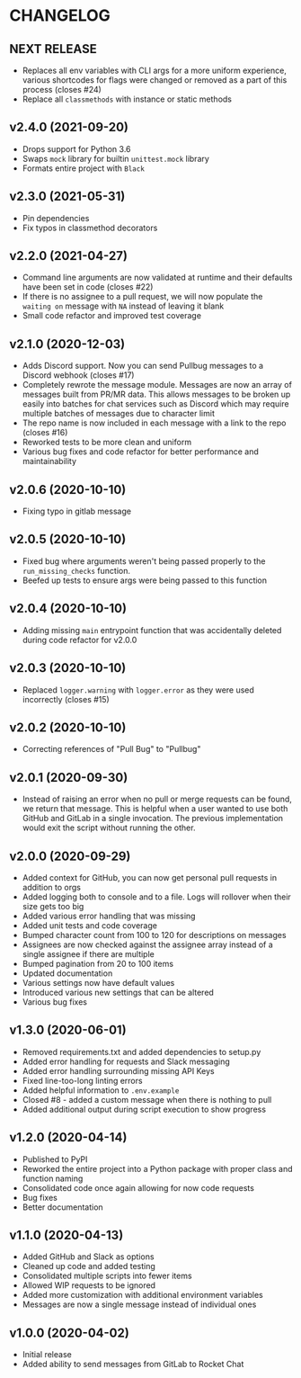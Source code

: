 # CHANGELOG

## NEXT RELEASE

* Replaces all env variables with CLI args for a more uniform experience, various shortcodes for flags were changed or removed as a part of this process (closes #24)
* Replace all `classmethods` with instance or static methods

## v2.4.0 (2021-09-20)

* Drops support for Python 3.6
* Swaps `mock` library for builtin `unittest.mock` library
* Formats entire project with `Black`

## v2.3.0 (2021-05-31)

* Pin dependencies
* Fix typos in classmethod decorators

## v2.2.0 (2021-04-27)

* Command line arguments are now validated at runtime and their defaults have been set in code (closes #22)
* If there is no assignee to a pull request, we will now populate the `waiting on` message with `NA` instead of leaving it blank
* Small code refactor and improved test coverage

## v2.1.0 (2020-12-03)

* Adds Discord support. Now you can send Pullbug messages to a Discord webhook (closes #17)
* Completely rewrote the message module. Messages are now an array of messages built from PR/MR data. This allows messages to be broken up easily into batches for chat services such as Discord which may require multiple batches of messages due to character limit
* The repo name is now included in each message with a link to the repo (closes #16)
* Reworked tests to be more clean and uniform
* Various bug fixes and code refactor for better performance and maintainability

## v2.0.6 (2020-10-10)

* Fixing typo in gitlab message

## v2.0.5 (2020-10-10)

* Fixed bug where arguments weren't being passed properly to the `run_missing_checks` function.
* Beefed up tests to ensure args were being passed to this function

## v2.0.4 (2020-10-10)

* Adding missing `main` entrypoint function that was accidentally deleted during code refactor for v2.0.0

## v2.0.3 (2020-10-10)

* Replaced `logger.warning` with `logger.error` as they were used incorrectly (closes #15)

## v2.0.2 (2020-10-10)

* Correcting references of "Pull Bug" to "Pullbug"

## v2.0.1 (2020-09-30)

* Instead of raising an error when no pull or merge requests can be found, we return that message. This is helpful when a user wanted to use both GitHub and GitLab in a single invocation. The previous implementation would exit the script without running the other.

## v2.0.0 (2020-09-29)

* Added context for GitHub, you can now get personal pull requests in addition to orgs
* Added logging both to console and to a file. Logs will rollover when their size gets too big
* Added various error handling that was missing
* Added unit tests and code coverage
* Bumped character count from 100 to 120 for descriptions on messages
* Assignees are now checked against the assignee array instead of a single assignee if there are multiple
* Bumped pagination from 20 to 100 items
* Updated documentation
* Various settings now have default values
* Introduced various new settings that can be altered
* Various bug fixes

## v1.3.0 (2020-06-01)

* Removed requirements.txt and added dependencies to setup.py
* Added error handling for requests and Slack messaging
* Added error handling surrounding missing API Keys
* Fixed line-too-long linting errors
* Added helpful information to `.env.example`
* Closed #8 - added a custom message when there is nothing to pull
* Added additional output during script execution to show progress

## v1.2.0 (2020-04-14)

* Published to PyPI
* Reworked the entire project into a Python package with proper class and function naming
* Consolidated code once again allowing for now code requests
* Bug fixes
* Better documentation

## v1.1.0 (2020-04-13)

* Added GitHub and Slack as options
* Cleaned up code and added testing
* Consolidated multiple scripts into fewer items
* Allowed WIP requests to be ignored
* Added more customization with additional environment variables
* Messages are now a single message instead of individual ones

## v1.0.0 (2020-04-02)

* Initial release
* Added ability to send messages from GitLab to Rocket Chat
